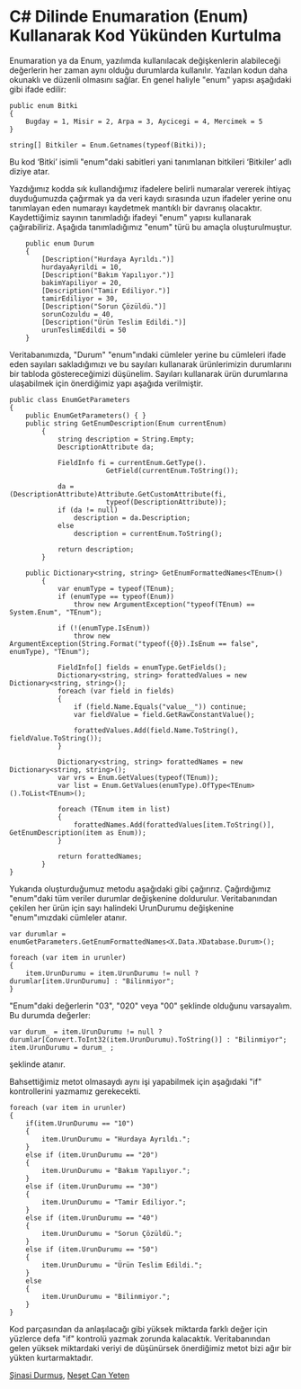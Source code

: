 # C# Dilinde Enumaration (Enum) Kullanarak Kod Yükünden Kurtulma

Enumaration ya da Enum, yazılımda kullanılacak değişkenlerin alabileceği değerlerin her zaman aynı olduğu durumlarda kullanılır. Yazılan kodun daha okunaklı ve düzenli olmasını sağlar. En genel haliyle "enum" yapısı aşağıdaki gibi ifade edilir:

    public enum Bitki
    {
        Bugday = 1, Misir = 2, Arpa = 3, Aycicegi = 4, Mercimek = 5
    }

    string[] Bitkiler = Enum.Getnames(typeof(Bitki));

Bu kod ‘Bitki’ isimli "enum"daki sabitleri yani tanımlanan bitkileri ‘Bitkiler’ adlı diziye atar.

Yazdığımız kodda sık kullandığımız ifadelere belirli numaralar vererek ihtiyaç duyduğumuzda çağırmak ya da veri kaydı sırasında uzun ifadeler yerine onu tanımlayan eden numarayı kaydetmek mantıklı bir davranış olacaktır. Kaydettiğimiz sayının tanımladığı ifadeyi "enum" yapısı kullanarak çağırabiliriz. Aşağıda tanımladığımız "enum" türü bu amaçla oluşturulmuştur.

        public enum Durum
        {
            [Description("Hurdaya Ayrıldı.")]
            hurdayaAyrildi = 10,
            [Description("Bakım Yapılıyor.")]
            bakimYapiliyor = 20,
            [Description("Tamir Ediliyor.")]
            tamirEdiliyor = 30,
            [Description("Sorun Çözüldü.")]
            sorunCozuldu = 40,
            [Description("Ürün Teslim Edildi.")]
            urunTeslimEdildi = 50
        }

Veritabanımızda, "Durum" "enum"ındaki cümleler yerine bu cümleleri ifade eden sayıları sakladığımızı ve bu sayıları kullanarak ürünlerimizin durumlarını bir tabloda göstereceğimizi düşünelim. Sayıları kullanarak ürün durumlarına ulaşabilmek için önerdiğimiz yapı aşağıda verilmiştir.

    public class EnumGetParameters
    {
        public EnumGetParameters() { }
        public string GetEnumDescription(Enum currentEnum)
            {
                string description = String.Empty;
                DescriptionAttribute da;

                FieldInfo fi = currentEnum.GetType().
                            GetField(currentEnum.ToString());

                da = (DescriptionAttribute)Attribute.GetCustomAttribute(fi,
                            typeof(DescriptionAttribute));
                if (da != null)
                    description = da.Description;
                else
                    description = currentEnum.ToString();

                return description;
            }

        public Dictionary<string, string> GetEnumFormattedNames<TEnum>()
            {
                var enumType = typeof(TEnum);
                if (enumType == typeof(Enum))
                    throw new ArgumentException("typeof(TEnum) == System.Enum", "TEnum");

                if (!(enumType.IsEnum))
                    throw new ArgumentException(String.Format("typeof({0}).IsEnum == false", enumType), "TEnum");

                FieldInfo[] fields = enumType.GetFields();
                Dictionary<string, string> forattedValues = new Dictionary<string, string>();
                foreach (var field in fields)
                {
                    if (field.Name.Equals("value__")) continue;
                    var fieldValue = field.GetRawConstantValue();

                    forattedValues.Add(field.Name.ToString(), fieldValue.ToString());
                }

                Dictionary<string, string> forattedNames = new Dictionary<string, string>();
                var vrs = Enum.GetValues(typeof(TEnum));
                var list = Enum.GetValues(enumType).OfType<TEnum>().ToList<TEnum>();

                foreach (TEnum item in list)
                {
                    forattedNames.Add(forattedValues[item.ToString()], GetEnumDescription(item as Enum));
                }

                return forattedNames;
            }
    }

Yukarıda oluşturduğumuz metodu aşağıdaki gibi çağırırız. Çağırdığımız "enum"daki tüm veriler durumlar değişkenine doldurulur. Veritabanından çekilen her ürün için sayı halindeki UrunDurumu değişkenine "enum"ımızdaki cümleler atanır.

    var durumlar = enumGetParameters.GetEnumFormattedNames<X.Data.XDatabase.Durum>();

    foreach (var item in urunler)
    {
        item.UrunDurumu = item.UrunDurumu != null ? durumlar[item.UrunDurumu] : "Bilinmiyor";
    }

"Enum"daki değerlerin "03", "020" veya "00" şeklinde olduğunu varsayalım. Bu durumda değerler:

    var durum_ = item.UrunDurumu != null ? durumlar[Convert.ToInt32(item.UrunDurumu).ToString()] : "Bilinmiyor";
    item.UrunDurumu = durum_ ;

şeklinde atanır.

Bahsettiğimiz metot olmasaydı aynı işi yapabilmek için aşağıdaki "if" kontrollerini yazmamız gerekecekti.

    foreach (var item in urunler)
    {
        if(item.UrunDurumu == "10")
        {
            item.UrunDurumu = "Hurdaya Ayrıldı.";
        }
        else if (item.UrunDurumu == "20")
        {
            item.UrunDurumu = "Bakım Yapılıyor.";
        }
        else if (item.UrunDurumu == "30")
        {
            item.UrunDurumu = "Tamir Ediliyor.";
        }
        else if (item.UrunDurumu == "40")
        {
            item.UrunDurumu = "Sorun Çözüldü.";
        }
        else if (item.UrunDurumu == "50")
        {
            item.UrunDurumu = "Ürün Teslim Edildi.";
        }
        else
        {
            item.UrunDurumu = "Bilinmiyor.";
        }
    }

Kod parçasından da anlaşılacağı gibi yüksek miktarda farklı değer için yüzlerce defa "if" kontrolü yazmak zorunda kalacaktık. Veritabanından gelen yüksek miktardaki veriyi de düşünürsek önerdiğimiz metot bizi ağır bir yükten kurtarmaktadır.

[Şinasi Durmuş](https://github.com/sinasidurmus), 
[Neşet Can Yeten](https://github.com/nesetcanyeten)
